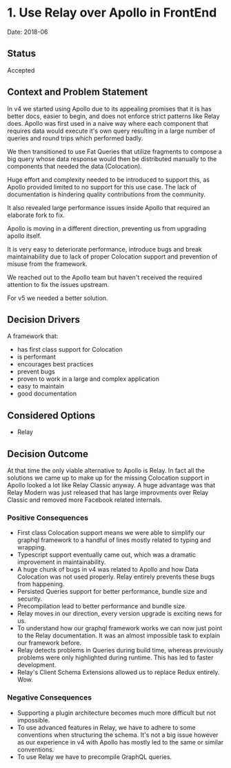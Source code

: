 # 1. Use Relay over Apollo in FrontEnd

Date: 2018-06

## Status

Accepted

## Context and Problem Statement

In v4 we started using Apollo due to its appealing promises that it is has better docs, easier to begin, and does not enforce strict patterns like Relay does. Apollo was first used in a naive way where each component that requires data would execute it's own query resulting in a large number of queries and round trips which performed badly.

We then transitioned to use Fat Queries that utilize fragments to compose a big query whose data response would then be distributed manually to the components that needed the data (Colocation).

Huge effort and complexity needed to be introduced to support this, as Apollo provided limited to no support for this use case. The lack of documentation is hindering quality contributions from the community.

It also revealed large performance issues inside Apollo that required an elaborate fork to fix.

Apollo is moving in a different direction, preventing us from upgrading apollo itself.

It is very easy to deteriorate performance, introduce bugs and break maintainability due to lack of proper Colocation support and prevention of misuse from the framework.

We reached out to the Apollo team but haven't received the required attention to fix the issues upstream.

For v5 we needed a better solution.


## Decision Drivers

A framework that:

- has first class support for Colocation
- is performant
- encourages best practices
- prevent bugs
- proven to work in a large and complex application
- easy to maintain
- good documentation

## Considered Options

* Relay

## Decision Outcome

At that time the only viable alternative to Apollo is Relay. In fact all the solutions we came up to make up for the missing Colocation support in Apollo looked a lot like Relay Classic anyway. A huge advantage was that Relay Modern was just released that has large improvments over Relay Classic and removed more Facebook related internals.

### Positive Consequences

* First class Colocation support means we were able to simplify our graphql framework to a handful of lines mostly related to typing and wrapping.
* Typescript support eventually came out, which was a dramatic improvement in maintainability.
* A huge chunk of bugs in v4 was related to Apollo and how Data Colocation was not used properly. Relay entirely prevents these bugs from happening.
* Persisted Queries support for better performance, bundle size and security.
* Precompilation lead to better performance and bundle size.
* Relay moves in our direction, every version upgrade is exciting news for us.
* To understand how our graphql framework works we can now just point to the Relay documentation. It was an almost impossible task to explain our framework before.
* Relay detects problems in Queries during build time, whereas previously problems were only highlighted during runtime. This has led to faster development.
* Relay's Client Schema Extensions allowed us to replace Redux entirely. Wow.

### Negative Consequences

* Supporting a plugin architecture becomes much more difficult but not impossible.
* To use advanced features in Relay, we have to adhere to some conventions when structuring the schema. It's not a big issue however as our experience in v4 with Apollo has mostly led to the same or similar conventions.
* To use Relay we have to precompile GraphQL queries.

